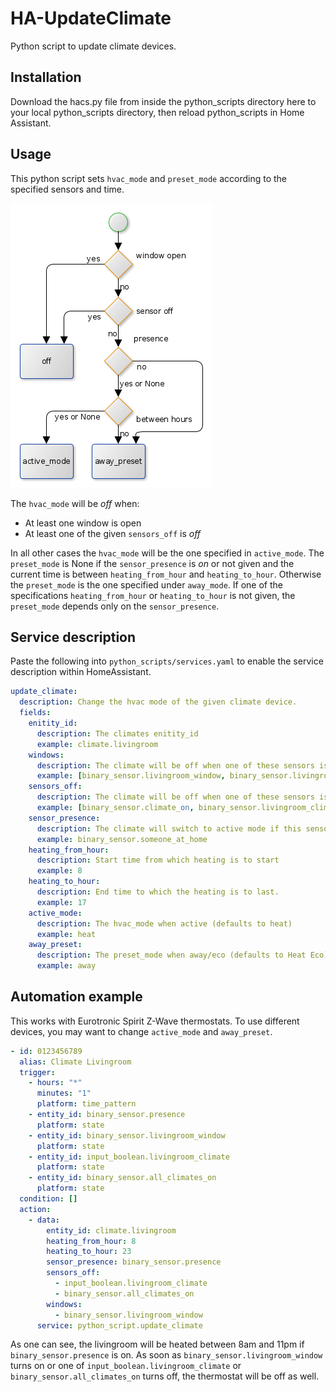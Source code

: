 # HA-UpdateClimate
Python script to update climate devices.

## Installation

Download the hacs.py file from inside the python_scripts directory here to your local python_scripts directory, then reload python_scripts in Home Assistant.

## Usage

This python script sets `hvac_mode` and `preset_mode` according to the specified sensors and time.

![BPMN](/img/bpmn.png)

The `hvac_mode` will be _off_ when:

- At least one window is open
- At least one of the given `sensors_off` is _off_

In all other cases the `hvac_mode` will be the one specified in `active_mode`.
The `preset_mode` is None if the `sensor_presence` is _on_ or not given and the current time is between `heating_from_hour` and `heating_to_hour`.
Otherwise the `preset_mode` is the one specified under `away_mode`.
If one of the specifications `heating_from_hour` or `heating_to_hour` is not given, the `preset_mode` depends only on the `sensor_presence`.

## Service description

Paste the following into `python_scripts/services.yaml` to enable the service description within HomeAssistant.

```yaml
update_climate:
  description: Change the hvac mode of the given climate device.
  fields:
    enitity_id:
      description: The climates enitity_id
      example: climate.livingroom
    windows:
      description: The climate will be off when one of these sensors is on.
      example: [binary_sensor.livingroom_window, binary_sensor.livingroom_door]
    sensors_off:
      description: The climate will be off when one of these sensors is off.
      example: [binary_sensor.climate_on, binary_sensor.livingroom_climate_on]
    sensor_presence:
      description: The climate will switch to active mode if this sensor is on.
      example: binary_sensor.someone_at_home
    heating_from_hour:
      description: Start time from which heating is to start
      example: 8
    heating_to_hour:
      description: End time to which the heating is to last.
      example: 17
    active_mode:
      description: The hvac_mode when active (defaults to heat)
      example: heat
    away_preset:
      description: The preset_mode when away/eco (defaults to Heat Eco)
      example: away
```

## Automation example
This works with Eurotronic Spirit Z-Wave thermostats.
To use different devices, you may want to change `active_mode` and `away_preset`.

```yaml
- id: 0123456789
  alias: Climate Livingroom
  trigger:
    - hours: "*"
      minutes: "1"
      platform: time_pattern
    - entity_id: binary_sensor.presence
      platform: state
    - entity_id: binary_sensor.livingroom_window
      platform: state
    - entity_id: input_boolean.livingroom_climate
      platform: state
    - entity_id: binary_sensor.all_climates_on
      platform: state
  condition: []
  action:
    - data:
        entity_id: climate.livingroom
        heating_from_hour: 8
        heating_to_hour: 23
        sensor_presence: binary_sensor.presence
        sensors_off:
          - input_boolean.livingroom_climate
          - binary_sensor.all_climates_on
        windows:
          - binary_sensor.livingroom_window
      service: python_script.update_climate
```

As one can see, the livingroom will be heated between 8am and 11pm if `binary_sensor.presence` is on.
As soon as `binary_sensor.livingroom_window` turns on or one of `input_boolean.livingroom_climate` or `binary_sensor.all_climates_on` turns off, the thermostat will be off as well.
